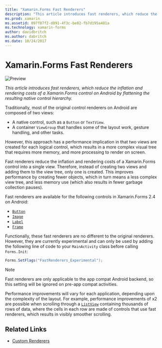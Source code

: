 ```yaml
---
title: "Xamarin.Forms Fast Renderers"
description: "This article introduces fast renderers, which reduce the inflation and rendering costs of a Xamarin.Forms control on Android by flattening the resulting native control hierarchy."
ms.prod: xamarin
ms.assetid: 097f87f2-d891-4f3c-be02-fb7d195a481a
ms.technology: xamarin-forms
author: davidbritch
ms.author: dabritch
ms.date: 10/24/2017
---
```


# Xamarin.Forms Fast Renderers

![Preview](~/media/shared/preview.png)

_This article introduces fast renderers, which reduce the inflation and rendering costs of a Xamarin.Forms control on Android by flattening the resulting native control hierarchy._

Traditionally, most of the original control renderers on Android are composed of two views:

- A native control, such as a `Button` or `TextView`.
- A container `ViewGroup` that handles some of the layout work, gesture handling, and other tasks.

However, this approach has a performance implication in that two views are created for each logical control, which results in a more complex visual tree that requires more memory, and more processing to render on screen.

Fast renderers reduce the inflation and rendering costs of a Xamarin.Forms control into a single view. Therefore, instead of creating two views and adding them to the view tree, only one is created. This improves performance by creating fewer objects, which in turn means a less complex view tree, and less memory use (which also results in fewer garbage collection pauses).

Fast renderers are available for the following controls in Xamarin.Forms 2.4 on Android:

- [`Button`](xref:Xamarin.Forms.Button)
- [`Image`](xref:Xamarin.Forms.Image)
- [`Label`](xref:Xamarin.Forms.Label)
- [`Frame`](xref:Xamarin.Forms.Frame)

Functionally, these fast renderers are no different to the original renderers. However, they are currently experimental and can only be used by adding the following line of code to your `MainActivity` class before calling `Forms.Init`:

```csharp
Forms.SetFlags("FastRenderers_Experimental");
```

> [!NOTE]
> Fast renderers are only applicable to the app compat Android backend, so this setting will be ignored on pre-app compat activities.

Performance improvements will vary for each application, depending upon the complexity of the layout. For example, performance improvements of x2 are possible when scrolling through a [`ListView`](xref:Xamarin.Forms.ListView) containing thousands of rows of data, where the cells in each row are made of controls that use fast renderers, which results in visibly smoother scrolling.


## Related Links

- [Custom Renderers](~/xamarin-forms/app-fundamentals/custom-renderer/index.md)
